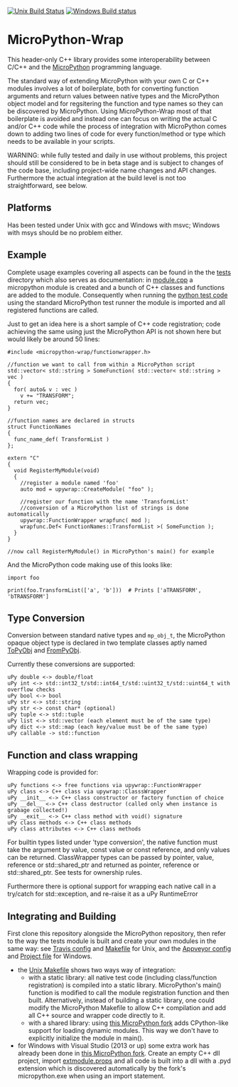 [![Unix Build Status](https://travis-ci.org/stinos/micropython-wrap.svg?branch=master)](https://travis-ci.org/stinos/micropython-wrap)
[![Windows Build status](https://ci.appveyor.com/api/projects/status/3a7gmffr0mpfv9va?svg=true)](https://ci.appveyor.com/project/stinos/micropython-wrap)

MicroPython-Wrap
================

This header-only C++ library provides some interoperability between C/C++ and the [MicroPython](https://github.com/micropython/micropython) programming language.

The standard way of extending MicroPython with your own C or C++ modules involves a lot of boilerplate,
both for converting function arguments and return values between native types and the MicroPython object model and for
regsitering the function and type names so they can be discovered by MicroPython.
Using MicroPython-Wrap most of that boilerplate is avoided and instead one can focus on writing the actual C and/or C++ code
while the process of integration with MicroPython comes down to adding two lines of code for every function/method or type which needs to be
available in your scripts.

WARNING: while fully tested and daily in use without problems, this project should still be considered to be in beta stage and is subject to changes of the
code base, including project-wide name changes and API changes.
Furthermore the actual integration at the build level is not too straightforward, see below.

Platforms
---------
Has been tested under Unix with gcc and Windows with msvc; Windows with msys should be no problem either.

Example
-------
Complete usage examples covering all aspects can be found in the the [tests](tests) directory which also serves as documentation:
 in [module.cpp](tests/module.cpp) a micropython module is created and a bunch of C++ classes and functions are added to the module.
Consequently when running the [python test code](tests/py) using the standard MicroPython test runner the module is imported and all registered functions are called.

Just to get an idea here is a short sample of C++ code registration; code achieving the same using just the MicroPython API is not shown here but would likely be around 50 lines:

    #include <micropython-wrap/functionwrapper.h>

    //function we want to call from within a MicroPython script
    std::vector< std::string > SomeFunction( std::vector< std::string > vec )
    {
      for( auto& v : vec )
        v += "TRANSFORM";
      return vec;
    }

    //function names are declared in structs
    struct FunctionNames
    {
      func_name_def( TransformList )
    };

    extern "C"
    {
      void RegisterMyModule(void)
      {
        //register a module named 'foo'
        auto mod = upywrap::CreateModule( "foo" );

        //register our function with the name 'TransformList'
        //conversion of a MicroPython list of strings is done automatically
        upywrap::FunctionWrapper wrapfunc( mod );
        wrapfunc.Def< FunctionNames::TransformList >( SomeFunction );
      }
    }

    //now call RegisterMyModule() in MicroPython's main() for example

And the MicroPython code making use of this looks like:

    import foo

    print(foo.TransformList(['a', 'b']))  # Prints ['aTRANSFORM', 'bTRANSFORM']

Type Conversion
---------------
Conversion between standard native types and `mp_obj_t`, the MicroPython opaque object type
is declared in two template classes aptly named [ToPyObj](detail/topyobj.h) and [FromPyObj](detail/frompyobj.h).

Currently these conversions are supported:

    uPy double <-> double/float
    uPy int <-> std::int32_t/std::int64_t/std::uint32_t/std::uint64_t with overflow checks
    uPy bool <-> bool
    uPy str <-> std::string
    uPy str <-> const char* (optional)
    uPy tuple <-> std::tuple
    uPy list <-> std::vector (each element must be of the same type)
    uPy dict <-> std::map (each key/value must be of the same type)
    uPy callable -> std::function

Function and class wrapping
---------------------------
Wrapping code is provided for:

    uPy functions <-> free functions via upywrap::FunctionWrapper
    uPy class <-> C++ class via upywrap::ClasssWrapper
    uPy __init__ <-> C++ class constructor or factory function of choice
    uPy __del__ <-> C++ class destructor (called only when instance is grabage collected!)
    uPy __exit__ <-> C++ class method with void() signature
    uPy class methods <-> C++ class methods
    uPy class attributes <-> C++ class methods

For builtin types listed under 'type conversion', the native function must take the argument by value, const value or const reference,
and only values can be returned.
ClassWrapper types can be passed by pointer, value, reference or std::shared_ptr and returned as pointer,
reference or std::shared_ptr. See tests for ownership rules.

Furthermore there is optional support for wrapping each native call in a try/catch for std::exception,
and re-raise it as a uPy RuntimeError

Integrating and Building
------------------------
First clone this repository alongside the MicroPython repository, then refer to the way the tests module
is built and create your own modules in the same way: see [Travis config](.travis.yml) and [Makefile](Makefile) for Unix,
and the [Appveyor config](.appveyor.yml) and [Project file](micropython-wrap.vcxproj) for Windows.

- the [Unix Makefile](Makefile) shows two ways way of integration:
    - with a static library: all native test code (including class/function registration) is compiled into a static library.
      MicroPython's main() function is modified to call the module registration function and then built.
      Alternatively, instead of building a static library, one could modify the MicroPython Makefile to allow C++ compilation and add all C++ source and wrapper code directly to it.
    - with a shared library: using [this MicroPython fork](https://github.com/stinos/micropython/tree/windows-pyd) adds CPython-like
      support for loading dynamic modules. This way we don't have to explicitly initialize the module in main().
- for Windows with Visual Studio (2013 or up) some extra work has already been done in [this MicroPython fork](https://github.com/stinos/micropython/tree/windows-pyd).
  Create an empty C++ dll project, import [extmodule.props](https://github.com/stinos/micropython/blob/windows-pyd/windows/msvc/extmodule.props)
  and all code is built into a dll with a .pyd extension which is discovered automatically by the fork's micropython.exe when using
  an import statement.
